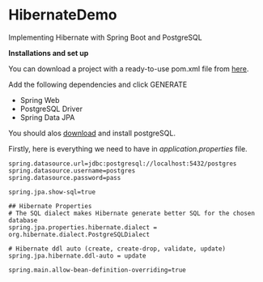 # HibernateDemo
Implementing Hibernate with Spring Boot and PostgreSQL

**Installations and set up**

You can download a project with a ready-to-use pom.xml file from [here](https://start.spring.io).

Add the following dependencies and click GENERATE
- Spring Web
- PostgreSQL Driver
- Spring Data JPA

You should alos [download](https://www.enterprisedb.com/downloads/postgres-postgresql-downloads) and install postgreSQL.

Firstly, here is everything we need to have in *application.properties* file.
```
spring.datasource.url=jdbc:postgresql://localhost:5432/postgres
spring.datasource.username=postgres
spring.datasource.password=pass
```
```
spring.jpa.show-sql=true

## Hibernate Properties
# The SQL dialect makes Hibernate generate better SQL for the chosen database
spring.jpa.properties.hibernate.dialect = org.hibernate.dialect.PostgreSQLDialect

# Hibernate ddl auto (create, create-drop, validate, update)
spring.jpa.hibernate.ddl-auto = update

spring.main.allow-bean-definition-overriding=true
```
